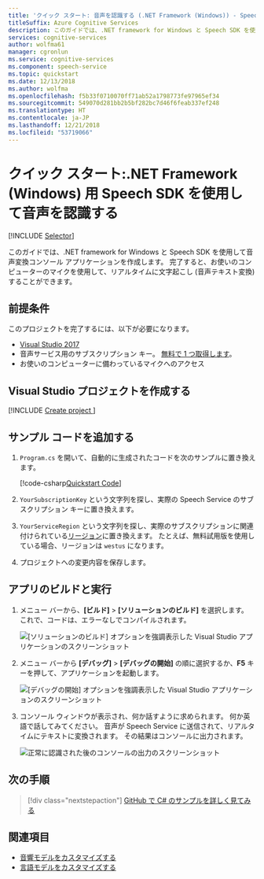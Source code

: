 ```yaml
---
title: 'クイック スタート: 音声を認識する (.NET Framework (Windows)) - Speech Services'
titleSuffix: Azure Cognitive Services
description: このガイドでは、.NET framework for Windows と Speech SDK を使用して音声変換コンソール アプリケーションを作成します。 完了すると、お使いのコンピューターのマイクを使用して、リアルタイムに文字起こし (音声テキスト変換) することができます。
services: cognitive-services
author: wolfma61
manager: cgronlun
ms.service: cognitive-services
ms.component: speech-service
ms.topic: quickstart
ms.date: 12/13/2018
ms.author: wolfma
ms.openlocfilehash: f5b33f0710070ff71ab52a1798773fe97965ef34
ms.sourcegitcommit: 549070d281bb2b5bf282bc7d46f6feab337ef248
ms.translationtype: HT
ms.contentlocale: ja-JP
ms.lasthandoff: 12/21/2018
ms.locfileid: "53719066"
---
```

# <a name="quickstart-recognize-speech-with-the-speech-sdk-for-net-framework-windows"></a>クイック スタート:.NET Framework (Windows) 用 Speech SDK を使用して音声を認識する

[!INCLUDE [Selector](../../../includes/cognitive-services-speech-service-quickstart-selector.md)]

このガイドでは、.NET framework for Windows と Speech SDK を使用して音声変換コンソール アプリケーションを作成します。 完了すると、お使いのコンピューターのマイクを使用して、リアルタイムに文字起こし (音声テキスト変換) することができます。

## <a name="prerequisites"></a>前提条件

このプロジェクトを完了するには、以下が必要になります。

* [Visual Studio 2017](https://visualstudio.microsoft.com/downloads/)
* 音声サービス用のサブスクリプション キー。 [無料で 1 つ取得します](get-started.md)。
* お使いのコンピューターに備わっているマイクへのアクセス

## <a name="create-a-visual-studio-project"></a>Visual Studio プロジェクトを作成する

[!INCLUDE [Create project ](../../../includes/cognitive-services-speech-service-create-speech-project-vs-csharp.md)]

## <a name="add-sample-code"></a>サンプル コードを追加する

1. `Program.cs` を開いて、自動的に生成されたコードを次のサンプルに置き換えます。

    [!code-csharp[Quickstart Code](~/samples-cognitive-services-speech-sdk/quickstart/csharp-dotnet-windows/helloworld/Program.cs#code)]

1. `YourSubscriptionKey` という文字列を探し、実際の Speech Service のサブスクリプション キーに置き換えます。

1. `YourServiceRegion` という文字列を探し、実際のサブスクリプションに関連付けられている[リージョン](regions.md)に置き換えます。 たとえば、無料試用版を使用している場合、リージョンは `westus` になります。

1. プロジェクトへの変更内容を保存します。

## <a name="build-and-run-the-app"></a>アプリのビルドと実行

1. メニュー バーから、**[ビルド]** > **[ソリューションのビルド]** を選択します。 これで、コードは、エラーなしでコンパイルされます。

    ![[ソリューションのビルド] オプションを強調表示した Visual Studio アプリケーションのスクリーンショット](media/sdk/qs-csharp-dotnet-windows-08-build.png "成功したビルド")

1. メニュー バーから **[デバッグ]** > **[デバッグの開始]** の順に選択するか、**F5** キーを押して、アプリケーションを起動します。

    ![[デバッグの開始] オプションを強調表示した Visual Studio アプリケーションのスクリーンショット](media/sdk/qs-csharp-dotnet-windows-09-start-debugging.png "アプリのデバッグの開始")

1. コンソール ウィンドウが表示され、何か話すように求められます。 何か英語で話してみてください。 音声が Speech Service に送信されて、リアルタイムにテキストに変換されます。 その結果はコンソールに出力されます。

    ![正常に認識された後のコンソールの出力のスクリーンショット](media/sdk/qs-csharp-dotnet-windows-10-console-output.png "正常に認識された後のコンソールの出力")

## <a name="next-steps"></a>次の手順

> [!div class="nextstepaction"]
> [GitHub で C# のサンプルを詳しく見てみる](https://aka.ms/csspeech/samples)

## <a name="see-also"></a>関連項目

- [音響モデルをカスタマイズする](how-to-customize-acoustic-models.md)
- [言語モデルをカスタマイズする](how-to-customize-language-model.md)
